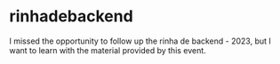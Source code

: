 # rinhadebackend
I missed the opportunity to follow up the rinha de backend - 2023, but I want to learn with the material provided by this event.

